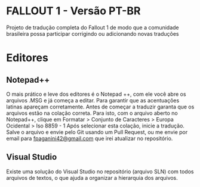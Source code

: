 # FALLOUT 1 - Versão PT-BR

Projeto de tradução completa do Fallout 1 de modo que a comunidade brasileira possa participar corrigindo ou adicionando novas traduções

# Editores

## Notepad++
O mais prático e leve dos editores é o Notepad ++, com ele você abre os arquivos .MSG e já começa a editar. Para garantir que as acentuações latinas apareçam corretamente. Antes de começar a traduzir garanta que os arquivos estão na colação correta.
Para isto, com o arquivo aberto no Notepad++, clique em Formatar > Conjunto de Caracteres > Europa Ocidental > Iso 8859 - 1
Após selecionar esta colação, inicie a tradução. Salve o arquivo e envie pelo Git usando um  Pull Request, ou me envie por email para fpaganini42@gmail.com que irei atualizar no repositório. 

## Visual Studio
Existe uma solução do Visual Studio no repositório (arquivo SLN) com todos arquivos de textos, o que ajuda a organizar a hierarquia dos arquivos.



